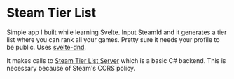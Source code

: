 # Steam Tier List

Simple app I built while learning Svelte. Input SteamId and it generates a tier list where you can rank all your games. Pretty sure it needs your profile to be public. Uses [svelte-dnd](https://github.com/isaacHagoel/svelte-dnd-action).

It makes calls to [Steam Tier List Server](https://github.com/Omar-Kadery/steam-tier-list-server) which is a basic C# backend. This is necessary because of Steam's CORS policy.
